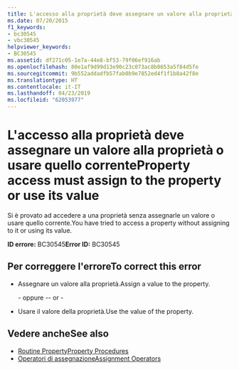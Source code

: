 ```yaml
---
title: L'accesso alla proprietà deve assegnare un valore alla proprietà o usare quello corrente
ms.date: 07/20/2015
f1_keywords:
- bc30545
- vbc30545
helpviewer_keywords:
- BC30545
ms.assetid: df271c05-1e7a-44e8-bf53-79f06ef916ab
ms.openlocfilehash: 80e1af9d99d13e90c23c073ac8b0653a5f84d5fe
ms.sourcegitcommit: 9b552addadfb57fab0b9e7852ed4f1f1b8a42f8e
ms.translationtype: HT
ms.contentlocale: it-IT
ms.lasthandoff: 04/23/2019
ms.locfileid: "62053977"
---
```

# <a name="property-access-must-assign-to-the-property-or-use-its-value"></a><span data-ttu-id="d48f6-102">L'accesso alla proprietà deve assegnare un valore alla proprietà o usare quello corrente</span><span class="sxs-lookup"><span data-stu-id="d48f6-102">Property access must assign to the property or use its value</span></span>
<span data-ttu-id="d48f6-103">Si è provato ad accedere a una proprietà senza assegnarle un valore o usare quello corrente.</span><span class="sxs-lookup"><span data-stu-id="d48f6-103">You have tried to access a property without assigning to it or using its value.</span></span>
  
 <span data-ttu-id="d48f6-104">**ID errore:** BC30545</span><span class="sxs-lookup"><span data-stu-id="d48f6-104">**Error ID:** BC30545</span></span>  
  
## <a name="to-correct-this-error"></a><span data-ttu-id="d48f6-105">Per correggere l'errore</span><span class="sxs-lookup"><span data-stu-id="d48f6-105">To correct this error</span></span>  
  
- <span data-ttu-id="d48f6-106">Assegnare un valore alla proprietà.</span><span class="sxs-lookup"><span data-stu-id="d48f6-106">Assign a value to the property.</span></span>  
  
     <span data-ttu-id="d48f6-107">\- oppure -</span><span class="sxs-lookup"><span data-stu-id="d48f6-107">\- or -</span></span>  
  
- <span data-ttu-id="d48f6-108">Usare il valore della proprietà.</span><span class="sxs-lookup"><span data-stu-id="d48f6-108">Use the value of the property.</span></span>  
  
## <a name="see-also"></a><span data-ttu-id="d48f6-109">Vedere anche</span><span class="sxs-lookup"><span data-stu-id="d48f6-109">See also</span></span>

- [<span data-ttu-id="d48f6-110">Routine Property</span><span class="sxs-lookup"><span data-stu-id="d48f6-110">Property Procedures</span></span>](../../visual-basic/programming-guide/language-features/procedures/property-procedures.md)
- [<span data-ttu-id="d48f6-111">Operatori di assegnazione</span><span class="sxs-lookup"><span data-stu-id="d48f6-111">Assignment Operators</span></span>](../../visual-basic/language-reference/operators/assignment-operators.md)
